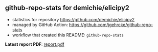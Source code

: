 ## github-repo-stats for demichie/elicipy2

- statistics for repository https://github.com/demichie/elicipy2
- managed by GitHub Action: https://github.com/jgehrcke/github-repo-stats
- workflow that created this README: `github-repo-stats`

**Latest report PDF**: [report.pdf](https://github.com/demichie/elicipy2/raw/github-repo-stats/demichie/elicipy2/latest-report/report.pdf)

